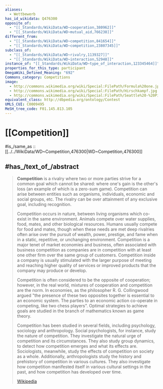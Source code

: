 ```yaml
---
aliases:
  - Wettbewerb
has_id_wikidata: Q476300
opposite_of:
  - "[[_Standards/WikiData/WD~cooperation,380962]]"
  - "[[_Standards/WikiData/WD~mutual_aid,766238]]"
different_from:
  - "[[_Standards/WikiData/WD~competition,841654]]"
  - "[[_Standards/WikiData/WD~competition,23807345]]"
subclass_of:
  - "[[_Standards/WikiData/WD~rivalry,1139327]]"
  - "[[_Standards/WikiData/WD~interaction,52948]]"
instance_of: "[[_Standards/WikiData/WD~type_of_interaction,123345464]]"
properties_for_this_type: participant
OmegaWiki_Defined_Meaning: "692"
Commons_category: Competitions
image:
  - http://commons.wikimedia.org/wiki/Special:FilePath/Formula%20one.jpg
  - http://commons.wikimedia.org/wiki/Special:FilePath/Hirschkampf.jpg
  - http://commons.wikimedia.org/wiki/Special:FilePath/Seattle%20-%20Pie-eating%20contest%202003.jpg
equivalent_class: http://dbpedia.org/ontology/Contest
UMLS_CUI: C0009495
MeSH_tree_code: F01.145.813.105
---
```


# [[Competition]] 

#is_/same_as :: [[../../WikiData/WD~Competition,476300|WD~Competition,476300]] 

## #has_/text_of_/abstract 

> **Competition** is a rivalry where two or more parties strive for a common goal which cannot be shared: where one's gain is the other's loss (an example of which is a zero-sum game). Competition can arise between entities such as organisms, individuals, economic and social groups, etc. The rivalry can be over attainment of any exclusive goal, including recognition.
>
> Competition occurs in nature, between living organisms which co-exist in the same environment. Animals compete over water supplies, food, mates, and other biological resources. Humans usually compete for food and mates, though when these needs are met deep rivalries often arise over the pursuit of wealth, power, prestige, and fame when in a static, repetitive, or unchanging environment. Competition is a major tenet of market economies and business, often associated with business competition as companies are in competition with at least one other firm over the same group of customers. Competition inside a company is usually stimulated with the larger purpose of meeting and reaching higher quality of services or improved products that the company may produce or develop.
>
> Competition is often considered to be the opposite of cooperation; however, in the real world, mixtures of cooperation and competition are the norm. In economies, as the philosopher R. G. Collingwood argued "the presence of these two opposites together is essential to an economic system. The parties to an economic action co-operate in competing, like two chess players". Optimal strategies to achieve goals are studied in the branch of mathematics known as game theory.
>
> Competition has been studied in several fields, including psychology, sociology and anthropology. Social psychologists, for instance, study the nature of competition. They investigate the natural urge of competition and its circumstances. They also study group dynamics, to detect how competition emerges and what its effects are. Sociologists, meanwhile, study the effects of competition on society as a whole. Additionally, anthropologists study the history and prehistory of competition in various cultures. They also investigate how competition manifested itself in various cultural settings in the past, and how competition has developed over time.
>
> [Wikipedia](https://en.wikipedia.org/wiki/Competition) 

